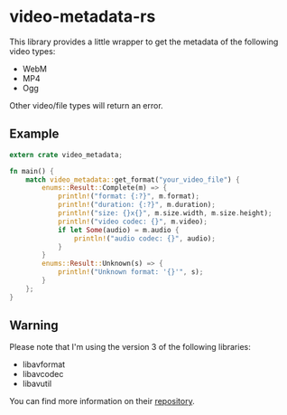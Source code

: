 # video-metadata-rs

This library provides a little wrapper to get the metadata of the following video types:

* WebM
* MP4
* Ogg

Other video/file types will return an error.

## Example

```rust
extern crate video_metadata;

fn main() {
    match video_metadata::get_format("your_video_file") {
        enums::Result::Complete(m) => {
            println!("format: {:?}", m.format);
            println!("duration: {:?}", m.duration);
            println!("size: {}x{}", m.size.width, m.size.height);
            println!("video codec: {}", m.video);
            if let Some(audio) = m.audio {
                println!("audio codec: {}", audio);
            }
        }
        enums::Result::Unknown(s) => {
            println!("Unknown format: '{}'", s);
        }
    };
}
```

## Warning

Please note that I'm using the version 3 of the following libraries:

* libavformat
* libavcodec
* libavutil

You can find more information on their [repository](https://github.com/FFmpeg/FFmpeg).
